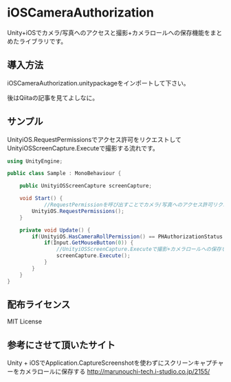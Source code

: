 # iOSCameraAuthorization
Unity+iOSでカメラ/写真へのアクセスと撮影+カメラロールへの保存機能をまとめたライブラリです。

## 導入方法
iOSCameraAuthorization.unitypackageをインポートして下さい。

後はQiitaの記事を見てよしなに。

## サンプル
UnityiOS.RequestPermissionsでアクセス許可をリクエストしてUnityiOSScreenCapture.Executeで撮影する流れです。
```c#
using UnityEngine;

public class Sample : MonoBehaviour {

	public UnityiOSScreenCapture screenCapture;

	void Start() {
            //RequestPermissionを呼び出すことでカメラ/写真へのアクセス許可リクエストを表示します
		UnityiOS.RequestPermissions();
	}

	private void Update() {
		if(UnityiOS.HasCameraRollPermission() == PHAuthorizationStatus.Authorized) {
			if(Input.GetMouseButton(0)) {
                //UnityiOSScreenCapture.Executeで撮影+カメラロールへの保存を行います
				screenCapture.Execute();
			}
		}
	}
}
```

## 配布ライセンス
MIT License

## 参考にさせて頂いたサイト
Unity + iOSでApplication.CaptureScreenshotを使わずにスクリーンキャプチャーをカメラロールに保存する
http://marunouchi-tech.i-studio.co.jp/2155/
